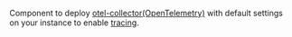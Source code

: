 Component to deploy [otel-collector(OpenTelemetry)](https://docs.sourcegraph.com/admin/observability/opentelemetry) with default settings on your instance to enable [tracing](https://docs.sourcegraph.com/admin/observability/opentelemetry#tracing).
